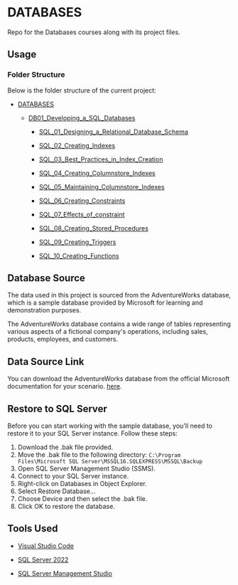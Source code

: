 # DATABASES
Repo for the Databases courses along with its project files.

## Usage

### Folder Structure

Below is the folder structure of the current project:

- [DATABASES](/DATABASES)

  - [DB01_Developing_a_SQL_Databases](./DB01_Developing_a_SQL_Databases)

    - [SQL_01_Designing_a_Relational_Database_Schema](./DB01_Developing_a_SQL_Databases/SQL_01_Designing_a_Relational_Database_Schema)

    - [SQL_02_Creating_Indexes](./DB01_Developing_a_SQL_Databases/SQL_02_Creating_Indexes)

    - [SQL_03_Best_Practices_in_Index_Creation](./DB01_Developing_a_SQL_Databases/SQL_03_Best_Practices_in_Index_Creation)

    - [SQL_04_Creating_Columnstore_Indexes](./DB01_Developing_a_SQL_Databases/SQL_04_Creating_Columnstore_Indexes)

    - [SQL_05_Maintaining_Columnstore_Indexes](./DB01_Developing_a_SQL_Databases/SQL_05_Maintaining_Columnstore_Indexes)

    - [SQL_06_Creating_Constraints](./DB01_Developing_a_SQL_Databases/SQL_06_Creating_Constraints)

    - [SQL_07_Effects_of_constraint](./DB01_Developing_a_SQL_Databases/SQL_07_Effects_of_constraint)

    - [SQL_08_Creating_Stored_Procedures](./DB01_Developing_a_SQL_Databases/SQL_08_Creating_Stored_Procedures)

    - [SQL_09_Creating_Triggers](./DB01_Developing_a_SQL_Databases/SQL_09_Creating_Triggers)

    - [SQL_10_Creating_Functions](./DB01_Developing_a_SQL_Databases/SQL_10_Creating_Functions)




## Database Source

The data used in this project is sourced from the AdventureWorks database, which is a sample database provided by Microsoft for learning and demonstration purposes. 

The AdventureWorks database contains a wide range of tables representing various aspects of a fictional company's operations, including sales, products, employees, and customers.

## Data Source Link

You can download the AdventureWorks database from the official Microsoft documentation for your scenario. [here](https://learn.microsoft.com/en-us/sql/samples/adventureworks-install-configure?view=sql-server-ver16&tabs=ssms).

## Restore to SQL Server

Before you can start working with the sample database, you'll need to restore it to your SQL Server instance. Follow these steps:

1. Download the .bak file provided.
2. Move the .bak file to the following directory: `C:\Program Files\Microsoft SQL Server\MSSQL16.SQLEXPRESS\MSSQL\Backup`
3. Open SQL Server Management Studio (SSMS).
4. Connect to your SQL Server instance.
5. Right-click on Databases in Object Explorer.
6. Select Restore Database...
7. Choose Device and then select the .bak file.
8. Click OK to restore the database.


## Tools Used

- [Visual Studio Code](https://code.visualstudio.com/)

- [SQL Server 2022](https://www.microsoft.com/en-us/sql-server/sql-server-downloads)

- [SQL Server Management Studio](https://docs.microsoft.com/en-us/sql/ssms/download-sql-server-management-studio-ssms)

